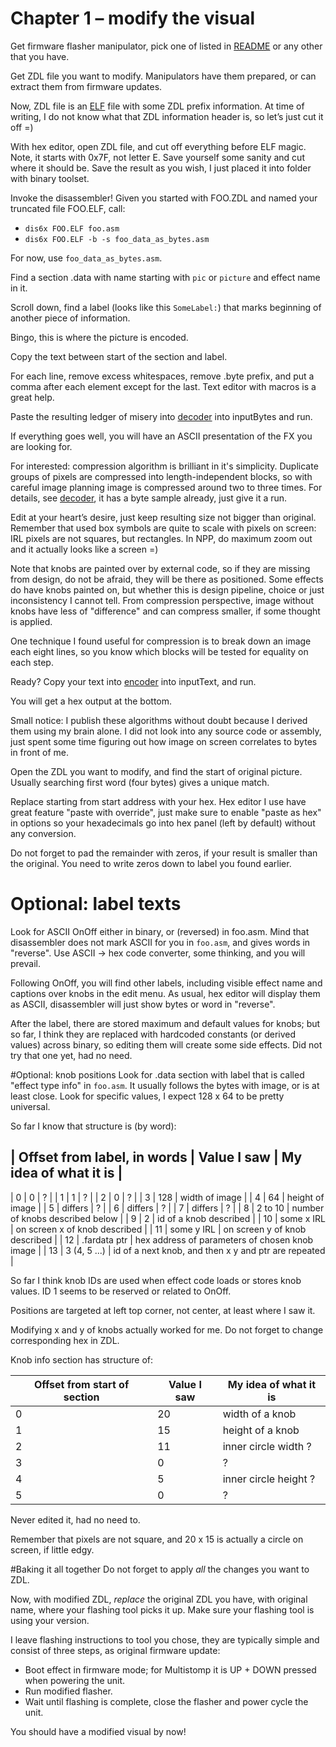 # Chapter 1 – modify the visual
Get firmware flasher manipulator, pick one of listed in [README](README.md) or any other that you have.

Get ZDL file you want to modify. Manipulators have them prepared, or can extract them from firmware updates.

Now, ZDL file is an [ELF]( https://en.wikipedia.org/wiki/Executable_and_Linkable_Format) file with some ZDL prefix information. At time of writing, I do not know what that ZDL information header is, so let’s just cut it off =)

With hex editor, open ZDL file, and cut off everything before ELF magic. Note, it starts with 0x7F, not letter E. Save yourself some sanity and cut where it should be. Save the result as you wish, I just placed it into folder with binary toolset.

Invoke the disassembler! Given you started with FOO.ZDL and named your truncated file FOO.ELF, call:
* ```dis6x FOO.ELF foo.asm```
* ```dis6x FOO.ELF -b -s foo_data_as_bytes.asm```

For now, use `foo_data_as_bytes.asm`.

Find a section .data with name starting with `pic` or `picture` and effect name in it.

Scroll down, find a label (looks like this `SomeLabel:`) that marks beginning of another piece of information.

Bingo, this is where the picture is encoded.

Copy the text between start of the section and label.

For each line, remove excess whitespaces, remove .byte prefix, and put a comma after each element except for the last. Text editor with macros is a great help.

Paste the resulting ledger of misery into [decoder](../diy/decode_picture.py) into inputBytes and run.

If everything goes well, you will have an ASCII presentation of the FX you are looking for.

For interested: compression algorithm is brilliant in it's simplicity. Duplicate groups of pixels are compressed into length-independent blocks, so with careful image planning image is compressed around two to three times. For details, see [decoder](../diy/decode_picture.py), it has a byte sample already, just give it a run.

Edit at your heart’s desire, just keep resulting size not bigger than original. Remember that used box symbols are quite to scale with pixels on screen: IRL pixels are not squares, but rectangles. In NPP, do maximum zoom out and it actually looks like a screen =)

Note that knobs are painted over by external code, so if they are missing from design, do not be afraid, they will be there as positioned. Some effects do have knobs painted on, but whether this is design pipeline, choice or just inconsistency I cannot tell. From compression perspective, image without knobs have less of "difference" and can compress smaller, if some thought is applied.

One technique I found useful for compression is to break down an image each eight lines, so you know which blocks will be tested for equality on each step.

Ready? Copy your text into [encoder](../diy/encode_picture.py) into inputText, and run.

You will get a hex output at the bottom.

Small notice: I publish these algorithms without doubt because I derived them using my brain alone. I did not look into any source code or assembly, just spent some time figuring out how image on screen correlates to bytes in front of me.

Open the ZDL you want to modify, and find the start of original picture. Usually searching first word (four bytes) gives a unique match.

Replace starting from start address with your hex. Hex editor I use have great feature "paste with override", just make sure to enable "paste as hex" in options so your hexadecimals go into hex panel (left by default) without any conversion.

Do not forget to pad the remainder with zeros, if your result is smaller than the original. You need to write zeros down to label you found earlier.

# Optional: label texts
Look for ASCII OnOff either in binary, or (reversed) in foo.asm. Mind that disassembler does not mark ASCII for you in `foo.asm`, and gives words in "reverse". Use ASCII -> hex code converter, some thinking, and you will prevail.

Following OnOff, you will find other labels, including visible effect name and captions over knobs in the edit menu. As usual, hex editor will display them as ASCII, disassembler will just show bytes or word in "reverse".

After the label, there are stored maximum and default values for knobs; but so far, I think they are replaced with hardcoded constants (or derived values) across binary, so editing them will create some side effects. Did not try that one yet, had no need.

#Optional: knob positions
Look for .data section with label that is called "effect type info" in `foo.asm`. It usually follows the bytes with image, or is at least close. Look for specific values, I expect 128 x 64 to be pretty universal.

So far I know that structure is (by word):

| Offset from label, in words | Value I saw  | My idea of what it is                                |
-----------------------------------------------------------------------------------------------------
| 0                           | 0            | ?                                                    |
| 1                           | 1            | ?                                                    |
| 2                           | 0            | ?                                                    |
| 3                           | 128          | width of image                                       |
| 4                           | 64           | height of image                                      |
| 5                           | differs      | ?                                                    |
| 6                           | differs      | ?                                                    |
| 7                           | differs      | ?                                                    |
| 8                           | 2 to 10      | number of knobs described below                      |
| 9                           | 2            | id of a knob described                               |
| 10                          | some x IRL   | on screen x of knob described                        |
| 11                          | some y IRL   | on screen y of knob described                        |
| 12                          | .fardata ptr | hex address of parameters of chosen knob image       |
| 13                          | 3 (4, 5 ...) | id of a next knob, and then x y and ptr are repeated |

So far I think knob IDs are used when effect code loads or stores knob values. ID 1 seems to be reserved or related to OnOff.

Positions are targeted at left top corner, not center, at least where I saw it.

Modifying x and y of knobs actually worked for me. Do not forget to change corresponding hex in ZDL.

Knob info section has structure of:

| Offset from start of section | Value I saw | My idea of what it is |
|------------------------------|-------------|-----------------------|
| 0                            | 20          | width of a knob       |
| 1                            | 15          | height of a knob      |
| 2                            | 11          | inner circle width ?  |
| 3                            | 0           | ?                     |
| 4                            | 5           | inner circle height ? |
| 5                            | 0           | ?                     |

Never edited it, had no need to.

Remember that pixels are not square, and 20 x 15 is actually a circle on screen, if little edgy.

#Baking it all together
Do not forget to apply _all_ the changes you want to ZDL.

Now, with modified ZDL, _replace_ the original ZDL you have, with original name, where your flashing tool picks it up. Make sure your flashing tool is using your version.

I leave flashing instructions to tool you chose, they are typically simple and consist of three steps, as original firmware update:
* Boot effect in firmware mode; for Multistomp it is UP + DOWN pressed when powering the unit.
* Run modified flasher.
* Wait until flashing is complete, close the flasher and power cycle the unit.

You should have a modified visual by now!
